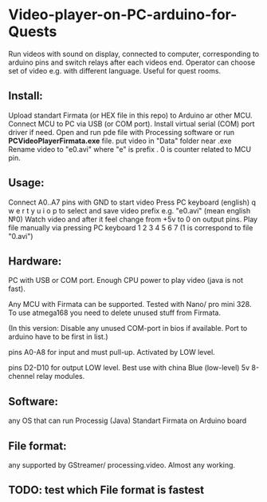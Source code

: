 # Video-player-on-PC-arduino-for-Quests
Run videos with sound on display, connected to computer, corresponding to arduino pins and switch relays after each videos end. Operator can choose set of video e.g. with different language.  Useful for quest rooms. 

## Install:
Upload standart Firmata (or HEX file in this repo) to Arduino ar other MCU. 
Connect MCU to PC via USB (or COM port). Install virtual serial  (COM) port driver if need.
Open and run pde file with Processing software or run **PCVideoPlayerFirmata.exe** file.
put video in "Data" folder near .exe
Rename video to "e0.avi" where "e" is prefix . 0 is counter related to MCU pin.

## Usage:
Connect A0..A7 pins with GND to start video
Press PC keyboard (english) q w e r t y u i o p to select and save video prefix e.g.  "e0.avi" (mean english №0)
Watch video and after it feel change from +5v to 0 on output pins.
Play file manually via pressing PC keyboard 1 2 3 4 5 6 7 (1 is correspond to file "0.avi")

## Hardware:
PC with USB or COM port. Enough CPU power to play video (java is not fast). 

Any MCU with Firmata can be supported. Tested with Nano/ pro mini 328. To use atmega168 you need to delete unused stuff from Firmata.

(In this version: Disable any unused COM-port in bios if available. Port to arduino have to be first in list.)

pins A0-A8 for input and must pull-up. Activated by LOW level.

pins D2-D10 for output LOW level. Best use with china Blue (low-level) 5v 8-chennel relay modules.


## Software:
any OS that can run Processig (Java)
Standart Firmata on Arduino board


## File format:
any supported by GStreamer/ processing.video. Almost any working.


## TODO: test which File format is fastest


